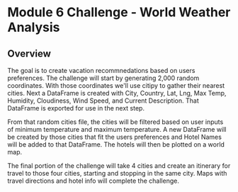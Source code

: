 # Module 6 Challenge - World Weather Analysis

## Overview
The goal is to create vacation recommnedations based on users preferences. The challenge will start by generating 2,000 random coordinates. With those coordinates we'll use citipy to gather their nearest cities. Next a DataFrame is created with City, Country, Lat, Lng, Max Temp, Humidity, Cloudiness, Wind Speed, and Current Description. That DataFrame is exported for use in the next step.

From that random cities file, the cities will be filtered based on user inputs of minimum temperature and maximum temperature. A new DataFrame will be created by those cities that fit the users preferences and Hotel Names will be added to that DataFrame. The hotels will then be plotted on a world map.

The final portion of the challenge will take 4 cities and create an itinerary for travel to those four cities, starting and stopping in the same city. Maps with travel directions and hotel info will complete the challenge.
